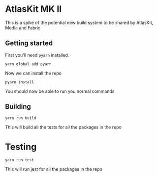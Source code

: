 # AtlasKit MK II

This is a spike of the potential new build system to be shared by AtlasKit, Media and Fabric

## Getting started

First you'll need `pyarn` installed.

```
yarn global add pyarn
```

Now we can install the repo

```
pyarn install
```

You should now be able to run you normal commands

## Building

```
yarn run build
```

This will build all the tests for all the packages in the repo

# Testing

```
yarn run test
```

This will run jest for all the packages in the repo